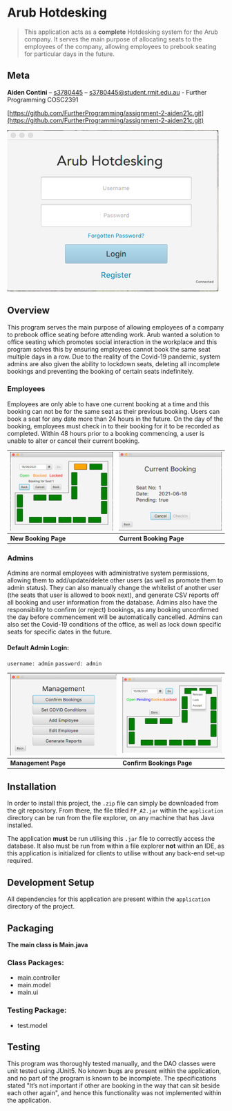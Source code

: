 # Arub Hotdesking
> This application acts as a **complete** Hotdesking system for the Arub company. 
> It serves the main purpose of allocating seats to the employees of the company, allowing employees to prebook
> seating for particular days in the future.

## Meta
**Aiden Contini** – [s3780445](https://github.com/aiden21c) – s3780445@student.rmit.edu.au - Further Programming COSC2391

[https://github.com/FurtherProgramming/assignment-2-aiden21c.git](https://github.com/FurtherProgramming/assignment-2-aiden21c.git)

![header.png](resources/screenshots/header.png)

## Overview
This program serves the main purpose of allowing employees of a company to prebook office seating before attending work.
Arub wanted a solution to office seating which promotes social interaction in the workplace and this program solves this
by ensuring employees cannot book the same seat multiple days in a row. Due to the reality of the Covid-19 pandemic, system
admins are also given the ability to lockdown seats, deleting all incomplete bookings and preventing the booking of certain
seats indefinitely.

### Employees
Employees are only able to have one current booking at a time and this booking can not be for 
the same seat as their previous booking. Users can book a seat for any date more than 24 hours in the future. 
On the day of the booking, employees must check in to their booking for it to be recorded as completed. 
Within 48 hours prior to a booking commencing, a user is unable to alter or cancel their current booking.

| ![newBooking.png](resources/screenshots/newBooking.png) | ![currentBooking.png](resources/screenshots/currentBooking.png)|
|---|---|
| <b>New Booking Page</b>| <b>Current Booking Page</b>|


### Admins
Admins are normal employees with administrative system permissions, allowing them to add/update/delete other users 
(as well as promote them to admin status). They can also manually change the whitelist of another user (the seats that 
user is allowed to book next), and generate CSV reports off all booking and user information from the database. 
Admins also have the responsibility to confirm (or reject) bookings, as any booking unconfirmed the day before commencement 
will be automatically cancelled. Admins can also set the Covid-19 conditions of the office, as well as lock down specific 
seats for specific dates in the future.

#### Default Admin Login: 
`username: admin` `password: admin`

| ![managementPage.png](resources/screenshots/managementPage.png)| ![confirmBookingPage.png](resources/screenshots/confirmBookingPage.png) |
|---|---|
| <b>Management Page</b>| <b>Confirm Bookings Page</b>|

## Installation
In order to install this project, the `.zip` file can simply be downloaded from the git repository.
From there, the file titled `FP_A2.jar` within the `application` directory can be run from the file explorer, 
on any machine that has Java installed.

The application **must** be run utilising this `.jar` file to correctly access the database. It also must be run from within a file explorer **not** within an IDE, as this application is initialized for clients to utilise without any back-end set-up required.

## Development Setup
All dependencies for this application are present within the `application` directory of the project.

## Packaging
**The main class is Main.java**

### Class Packages:
- main.controller
- main.model
- main.ui

### Testing Package:
- test.model

## Testing
This program was thoroughly tested manually, and the DAO classes were unit tested using JUnit5.
No known bugs are present within the application, and no part of the program is known to be incomplete.
The specifications stated "It’s not important if other are booking in the way that can sit beside each other again",
and hence this functionality was not implemented within the application.
